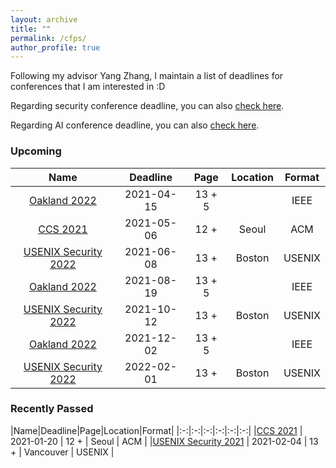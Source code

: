 ```yaml
---
layout: archive
title: ""
permalink: /cfps/
author_profile: true
---
```




Following my advisor Yang Zhang, I maintain a list of deadlines for conferences that I am interested in :D

Regarding security conference deadline, you can also [check here](https://sec-deadlines.github.io/).

Regarding AI conference deadline, you can also [check here](https://aideadlin.es).

### Upcoming

|Name|Deadline|Page|Location|Format|
|:-:|:-:|:-:|:-:|:-:|
|[Oakland 2022](https://www.ieee-security.org/TC/SP2022/)                   | 2021-04-15                | 13 + 5|               | IEEE   |
|[CCS 2021](https://www.sigsac.org/ccs/CCS2021/)                            | 2021-05-06                | 12 +  | Seoul         | ACM    |
|[USENIX Security 2022](https://www.usenix.org/conference/usenixsecurity22) | 2021-06-08                | 13 +  | Boston        | USENIX |
|[Oakland 2022](https://www.ieee-security.org/TC/SP2022/)                   | 2021-08-19                | 13 + 5|               | IEEE   |
|[USENIX Security 2022](https://www.usenix.org/conference/usenixsecurity22) | 2021-10-12                | 13 +  | Boston        | USENIX |
|[Oakland 2022](https://www.ieee-security.org/TC/SP2022/)                   | 2021-12-02                | 13 + 5|               | IEEE   |
|[USENIX Security 2022](https://www.usenix.org/conference/usenixsecurity22) | 2022-02-01                | 13 +  | Boston        | USENIX |

### Recently Passed

|Name|Deadline|Page|Location|Format|
|:-:|:-:|:-:|:-:|:-:|:-:|
|[CCS 2021](https://www.sigsac.org/ccs/CCS2021/)                            | 2021-01-20                | 12 +  | Seoul         | ACM    |
|[USENIX Security 2021](https://www.usenix.org/conference/usenixsecurity21) | 2021-02-04                | 13 +  | Vancouver     | USENIX |


